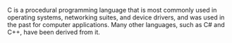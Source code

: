 C is a procedural programming language that is most commonly used in operating systems, networking suites, and device drivers, and was used in the past for computer applications. Many other languages, such as C# and C++, have been derived from it.